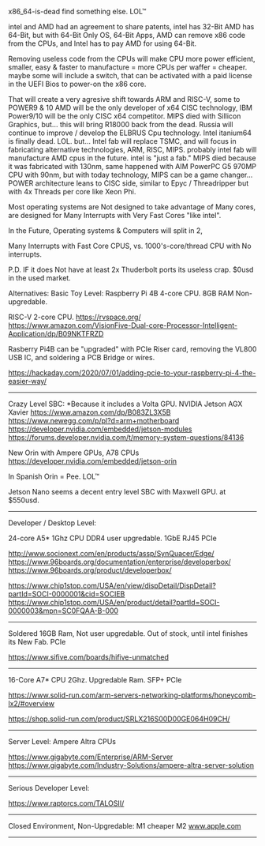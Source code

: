 x86_64-is-dead
find something else. LOL™

intel and AMD had an agreement to share patents, 
intel has 32-Bit
AMD has 64-Bit,
but with 64-Bit Only OS, 64-Bit Apps,
AMD can remove x86 code from the CPUs, and Intel has to pay AMD for using 64-Bit.

Removing useless code from the CPUs will make CPU more power efficient, smaller, easy & faster to manufacture = more CPUs per waffer = cheaper.
maybe some will include a switch, that can be activated with a paid license in the UEFI Bios to power-on the x86 core.

That will create a very agresive shift towards ARM and RISC-V, some to POWER9 & 10
AMD will be the only developer of x64 CISC technology,
IBM Power9/10 will be the only CISC x64 competitor.
MIPS died with Sillicon Graphics, but... this will bring R18000 back from the dead.
Russia will continue to improve / develop the ELBRUS Cpu technology.
Intel itanium64 is finally dead. LOL.
but...
Intel fab will replace TSMC, and will focus in fabricating alternative technologies, ARM, RISC, MIPS.
probably intel fab will manufacture AMD cpus in the future.
intel is "just a fab."
MIPS died because it was fabricated with 130nm, same happened with AIM PowerPC G5 970MP CPU with 90nm,
but with today technology, MIPS can be a game changer...
POWER architecture leans to CISC side, similar to Epyc / Threadripper but with 4x Threads per core like Xeon Phi.

Most operating systems are Not designed to take advantage of Many cores,
are designed for Many Interrupts with Very Fast Cores "like intel". 

In the Future,
Operating systems & Computers will split in 2, 

Many Interrupts with Fast Core CPUS,
vs. 
1000's-core/thread CPU with No interrupts.

P.D. IF it does Not have at least 2x Thuderbolt ports its useless crap. $0usd in the used market.


Alternatives:
Basic Toy Level:
Raspberry Pi 4B
4-core CPU.
8GB RAM Non-upgredable.

RISC-V
2-core CPU.
https://rvspace.org/
https://www.amazon.com/VisionFive-Dual-core-Processor-Intelligent-Application/dp/B09NKTFRZD


Rasberry Pi4B can be "upgraded" with PCIe Riser card,
removing the VL800 USB IC, and soldering a PCB Bridge or wires.

https://hackaday.com/2020/07/01/adding-pcie-to-your-raspberry-pi-4-the-easier-way/

-----

Crazy Level SBC: *Because it includes a Volta GPU.
NVIDIA Jetson AGX Xavier
https://www.amazon.com/dp/B083ZL3X5B
https://www.newegg.com/p/pl?d=arm+motherboard
https://developer.nvidia.com/embedded/jetson-modules
https://forums.developer.nvidia.com/t/memory-system-questions/84136

New Orin with Ampere GPUs, A78 CPUs
https://developer.nvidia.com/embedded/jetson-orin

In Spanish Orin = Pee. LOL™

Jetson Nano seems a decent entry level SBC with Maxwell GPU.
at $550usd.

-----

Developer / Desktop Level:

24-core A5* 1Ghz CPU
DDR4 user upgredable.
1GbE RJ45
PCIe

http://www.socionext.com/en/products/assp/SynQuacer/Edge/
https://www.96boards.org/documentation/enterprise/developerbox/
https://www.96boards.org/product/developerbox/

https://www.chip1stop.com/USA/en/view/dispDetail/DispDetail?partId=SOCI-0000001&cid=SOCIEB
https://www.chip1stop.com/USA/en/product/detail?partId=SOCI-0000003&mpn=SC0FQAA-B-000



----------

Soldered 16GB Ram, Not user upgredable.
Out of stock, until intel finishes its New Fab.
PCIe

https://www.sifive.com/boards/hifive-unmatched

---------

16-Core A7* CPU 2Ghz.
Upgredable Ram.
SFP+
PCIe

https://www.solid-run.com/arm-servers-networking-platforms/honeycomb-lx2/#overview

https://shop.solid-run.com/product/SRLX216S00D00GE064H09CH/

--------

Server Level:
Ampere Altra CPUs

https://www.gigabyte.com/Enterprise/ARM-Server
https://www.gigabyte.com/Industry-Solutions/ampere-altra-server-solution

--------

Serious Developer Level:

https://www.raptorcs.com/TALOSII/

---------

Closed Environment, 
Non-Upgredable:
M1
cheaper M2
www.apple.com

------

